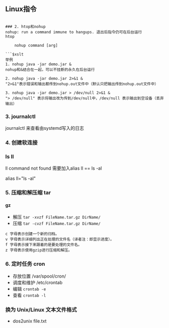 ## Linux指令

```

### 2. htop和nohup
nohup: run a command immune to hangups. 退出后指令仍可在后台运行
htop

    nohup command [arg]
    
```$xslt
举例
1. nohup java -jar demo.jar &
nohup和&结合在一起，可以不挂断的永久在后台运行

2. nohup java -jar demo.jar 2>&1 &
"2>&1"表示错误和输出都传到nohup.out文件中（默认只把输出传到nohup.out文件中）

3. nohup java -jar demo.jar > /dev/null 2>&1 &
"> /dev/null" 表示将输出改为传到/dev/null中，/dev/null 表示输出到空设备（丢弃输出）

```

### 3. journalctl
journalctl 来查看由systemd写入的日志


### 4. 创建软连接

### ls ll
ll command not found 需要加入alias ll == ls -al

alias ll="ls -al"

### 5. 压缩和解压缩 tar

#### gz
- 解压 `tar -xvzf FileName.tar.gz DirName/`
- 压缩 `tar -cvzf FileName.tar.gz DirName/`
```
c 字母表示创建一个新的归档。
v 字母表示详细列出正在处理的文件名（译者注：即显示进度）。
f 字母表示接下来跟着的是要处理的文件名。
z 字母表示使用gzip进行压缩和解压。
```

### 6. 定时任务 cron
- 存放位置 /var/spool/cron/
- 调度和维护 /etc/crontab
- 编辑 `crontab -e`
- 查看 `crontab -l`

### 换为 Unix/Linux 文本文件格式
- dos2unix file.txt




